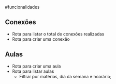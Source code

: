 #funcionalidades 

## Conexões

- Rota para listar o total de conexões realizadas
- Rota para criar uma conexão 

## Aulas

- Rota para criar uma aula
- Rota para listar aulas
    - Filtrar por matérias, dia da semana e hoarário;